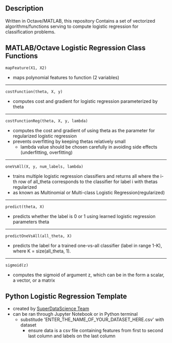 ## Description
Written in Octave/MATLAB, this repository Contains a set of vectorized algorithms/functions serving to compute logistic regression for classification problems.

## MATLAB/Octave Logistic Regression Class Functions
```
mapFeature(X1, X2)
```
  - maps polynomial features to function (2 variables)
___

```
costFunction(theta, X, y)
```
  - computes cost and gradient for logistic regression parameterized by theta
___
  
```
costFunctionReg(theta, X, y, lambda)
```
  - computes the cost and gradient of using theta as the parameter for regularized logistic regression
  - prevents overfitting by keeping thetas relatively small
    - lambda value should be chosen carefully in avoiding side effects (underfitting, overfitting)
___

```
oneVsAll(X, y, num_labels, lambda)
```
  - trains multiple logistic regression classifiers and returns all where the i-th row of all_theta corresponds to the classifier for label i with thetas regularized
  - as known as Multinomial or Multi-class Logistic Regression(regularized)
___
  
```
predict(theta, X)
```
  - predicts whether the label is 0 or 1 using learned logistic regression parameters theta
___
  
```
predictOneVsAll(all_theta, X)
```
  - predicts the label for a trained one-vs-all classifier (label in range 1-K), where K = size(all_theta, 1). 
___

```
sigmoid(z)
```
  - computes the sigmoid of argument z, which can be in the form a scalar, a vector, or a matrix

## Python Logistic Regression Template
  - created by [SuperDataScience Team](https://www.superdatascience.com/)
  - can be ran through Jupyter Notebook or in Python terminal
    - substitude 'ENTER_THE_NAME_OF_YOUR_DATASET_HERE.csv' with dataset
      - ensure data is a csv file containing features from first to second last column and labels on the last column


